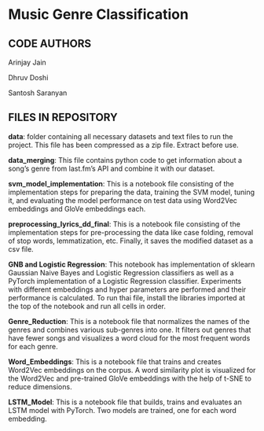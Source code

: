 # Music Genre Classification

## CODE AUTHORS
Arinjay Jain

Dhruv Doshi

Santosh Saranyan

## FILES IN REPOSITORY
**data**: folder containing all necessary datasets and text files to run the project. This file has been compressed as a zip file. Extract before use.

**data_merging**: This file contains python code to get information about a song’s genre from last.fm’s API and combine it with our dataset.

**svm_model_implementation**: This is a notebook file consisting of the implementation steps for preparing the data, training the SVM model, tuning it, and evaluating the model performance on test data using Word2Vec embeddings and GloVe embeddings each.

**preprocessing_lyrics_dd_final**: This is a notebook file consisting of the implementation steps for pre-processing the data like case folding, removal of stop words, lemmatization, etc. Finally, it saves the modified dataset as a csv file.

**GNB and Logistic Regression**: This notebook has implementation of sklearn Gaussian Naive Bayes and Logistic Regression classifiers as well as a PyTorch implementation of a Logistic Regression classifier. Experiments with different embeddings and hyper parameters are performed and their performance is calculated. To run thai file, install the libraries imported at the top of the notebook and run all cells in order.

**Genre_Reduction**: This is a notebook file that normalizes the names of the genres and combines various sub-genres into one. It filters out genres that have fewer songs and visualizes a word cloud for the most frequent words for each genre.

**Word_Embeddings**: This is a notebook file that trains and creates Word2Vec embeddings on the corpus. A word similarity plot is visualized for the Word2Vec and pre-trained GloVe embeddings with the help of t-SNE to reduce dimensions.

**LSTM_Model**: This is a notebook file that builds, trains and evaluates an LSTM model with PyTorch. Two models are trained, one for each word embedding.
